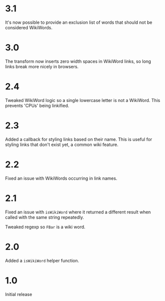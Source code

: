 # 3.1

It's now possible to provide an exclusion list of words that should
not be considered WikiWords.

# 3.0

The transform now inserts zero width spaces in WikiWord links, so long
links break more nicely in browsers.

# 2.4

Tweaked WikiWord logic so a single lowercase letter is not a
WikiWord. This prevents 'CPUs' being linkified.

# 2.3

Added a callback for styling links based on their name. This is useful
for styling links that don't exist yet, a common wiki feature.

# 2.2

Fixed an issue with WikiWords occurring in link names.

# 2.1

Fixed an issue with `isWikiWord` where it returned a different result
when called with the same string repeatedly.

Tweaked regexp so `FBar` is a wiki word.

# 2.0

Added a `isWikiWord` helper function.

# 1.0

Initial release
